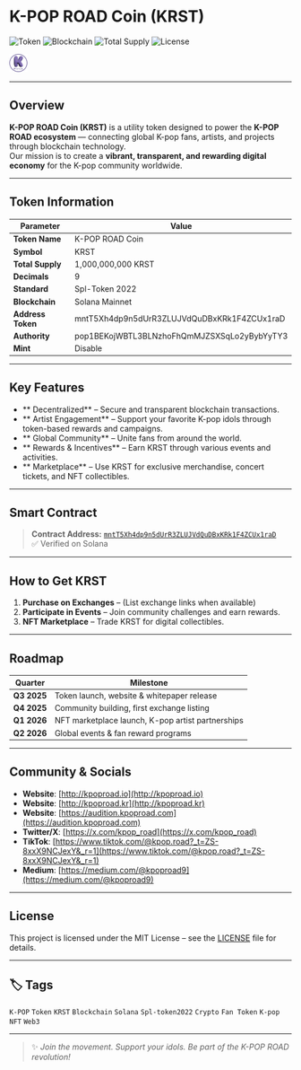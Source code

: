 # K-POP ROAD Coin (KRST)

![Token](https://img.shields.io/badge/Token-KRST-blue?style=for-the-badge)
![Blockchain](https://img.shields.io/badge/Blockchain-Solana-green?style=for-the-badge&logo=solana)
![Total Supply](https://img.shields.io/badge/Total_Supply-1B_KRST-yellow?style=for-the-badge)
![License](https://img.shields.io/badge/License-MIT-green?style=for-the-badge)

![KRST Logo](./KpopRoadLogo.png)

---

##  Overview
**K-POP ROAD Coin (KRST)** is a utility token designed to power the **K-POP ROAD ecosystem** — connecting global K-pop fans, artists, and projects through blockchain technology.  
Our mission is to create a **vibrant, transparent, and rewarding digital economy** for the K-pop community worldwide.

---

##  Token Information

| Parameter        | Value               |
|------------------|---------------------|
| **Token Name**   | K-POP ROAD Coin     |
| **Symbol**       | KRST                |
| **Total Supply** | 1,000,000,000 KRST  |
| **Decimals**     | 9                  |
| **Standard**     | Spl-Token 2022     |
| **Blockchain**   | Solana Mainnet     |
| **Address Token**|  mntT5Xh4dp9n5dUrR3ZLUJVdQuDBxKRk1F4ZCUx1raD |
| **Authority**|  pop1BEKojWBTL3BLNzhoFhQmMJZSXSqLo2yBybYyTY3 |
| **Mint**|  Disable |



---

##  Key Features

- ** Decentralized** – Secure and transparent blockchain transactions.
- ** Artist Engagement** – Support your favorite K-pop idols through token-based rewards and campaigns.
- ** Global Community** – Unite fans from around the world.
- ** Rewards & Incentives** – Earn KRST through various events and activities.
- ** Marketplace** – Use KRST for exclusive merchandise, concert tickets, and NFT collectibles.

---

##  Smart Contract
>  **Contract Address:** [`mntT5Xh4dp9n5dUrR3ZLUJVdQuDBxKRk1F4ZCUx1raD`](https://solscan.io/token/mntT5Xh4dp9n5dUrR3ZLUJVdQuDBxKRk1F4ZCUx1raD)  
> ✅ Verified on Solana

---

##  How to Get KRST

1. **Purchase on Exchanges** – (List exchange links when available)
2. **Participate in Events** – Join community challenges and earn rewards.
3. **NFT Marketplace** – Trade KRST for digital collectibles.

---

##  Roadmap

| Quarter | Milestone |
|---------|-----------|
| **Q3 2025** | Token launch, website & whitepaper release |
| **Q4 2025** | Community building, first exchange listing |
| **Q1 2026** | NFT marketplace launch, K-pop artist partnerships |
| **Q2 2026** | Global events & fan reward programs |

---

##  Community & Socials
- **Website**: [http://kpoproad.io](http://kpoproad.io)
- **Website**: [http://kpoproad.kr](http://kpoproad.kr)
- **Website**: [https://audition.kpoproad.com](https://audition.kpoproad.com)
- **Twitter/X**: [https://x.com/kpop_road](https://x.com/kpop_road)
- **TikTok**: [https://www.tiktok.com/@kpop.road?_t=ZS-8xxX9NCJexY&_r=1](https://www.tiktok.com/@kpop.road?_t=ZS-8xxX9NCJexY&_r=1)
- **Medium**: [https://medium.com/@kpoproad9](https://medium.com/@kpoproad9)

---

##  License
This project is licensed under the MIT License – see the [LICENSE](LICENSE) file for details.

---

## 🏷 Tags
`K-POP` `Token` `KRST` `Blockchain` `Solana` `Spl-token2022` `Crypto` `Fan Token` `K-pop` `NFT` `Web3`

---

> ✨ *Join the movement. Support your idols. Be part of the K-POP ROAD revolution!*
